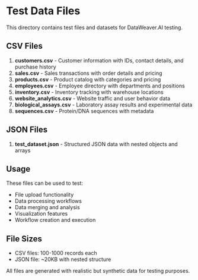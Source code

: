 # Test Data Files

This directory contains test files and datasets for DataWeaver.AI testing.

## CSV Files

1. **customers.csv** - Customer information with IDs, contact details, and purchase history
2. **sales.csv** - Sales transactions with order details and pricing
3. **products.csv** - Product catalog with categories and pricing
4. **employees.csv** - Employee directory with departments and positions
5. **inventory.csv** - Inventory tracking with warehouse locations
6. **website_analytics.csv** - Website traffic and user behavior data
7. **biological_assays.csv** - Laboratory assay results and experimental data
8. **sequences.csv** - Protein/DNA sequences with metadata

## JSON Files

1. **test_dataset.json** - Structured JSON data with nested objects and arrays

## Usage

These files can be used to test:
- File upload functionality
- Data processing workflows
- Data merging and analysis
- Visualization features
- Workflow creation and execution

## File Sizes

- CSV files: 100-1000 records each
- JSON file: ~20KB with nested structure

All files are generated with realistic but synthetic data for testing purposes.
